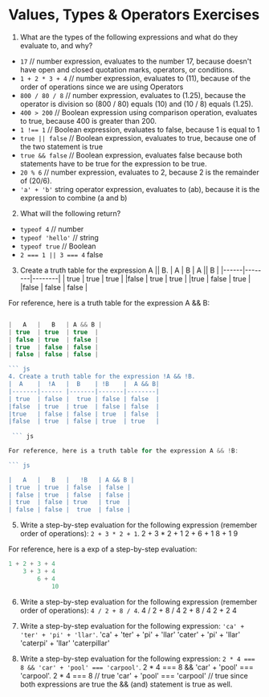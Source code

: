 # Values, Types & Operators Exercises

1. What are the types of the following expressions and what do they evaluate to, and why?
* `17` // number expression, evaluates to the number 17, because doesn't have open and closed quotation marks, operators, or conditions.
* `1 + 2 * 3 + 4` // number expression, evaluates to (11), because of the order of operations since we are using Operators
* `800 / 80 / 8` // number expression, evaluates to (1.25), because the operator is division so (800 / 80) equals (10) and (10 / 8) equals (1.25).
* `400 > 200` // Boolean expression using comparison operation, evaluates to true, because 400 is greater than 200.
* `1 !== 1` // Boolean expression, evaluates to false, because 1 is equal to 1
* `true || false` // Boolean expression, evaluates to true, because one of the two statement is true
* `true && false` // Boolean expression, evaluates false because both statements have to be true for the expression to be true.
* `20 % 6` // number expression, evaluates to 2, because 2 is the remainder of (20/6).
* `'a' + 'b'` string operator expression, evaluates to (ab), because it is the expression to combine (a and b)

2. What will the following return?
* `typeof 4` // number
*  `typeof 'hello'` // string
*  `typeof true` // Boolean
* `2 === 1 || 3 === 4` false

3. Create a truth table for the expression A || B.
|  A   |   B    | A || B |
|------|--------|--------|
| true | true   | true   |
|false | true   | true   |
|true  | false  | true   |
|false | false  | false  |

For reference, here is a truth table for the expression A && B:

``` js

|   A   |   B   | A && B |
| true  | true  | true  |
| false | true  | false |
| true  | false | false |
| false | false | false |

``` js
4. Create a truth table for the expression !A && !B.
|  A    |  !A   |  B    | !B    |  A && B|
|-------|------ |-------|-------|--------|
| true  | false |  true | false | false  |
|false  | true  | true  | false | false  |
|true   | false | false | true  | false  |
|false  | true  | false | true  | true   |
  
 ``` js

For reference, here is a truth table for the expression A && !B:

``` js

|   A   |   B   |   !B   | A && B |
| true  | true  | false  | false |
| false | true  | false  | false |
| true  | false | true   | true  |
| false | false |  true  | false |

```
5. Write a step-by-step evaluation for the following expression (remember order of operations): `2 + 3 * 2 + 1`.
2 + 3 * 2 + 1
    2 + 6 + 1
        8 + 1
            9


  For reference, here is a exp of a step-by-step evaluation:
  ```js
  1 + 2 + 3 + 4
      3 + 3 + 4
          6 + 4
              10
  ```

 6. Write a step-by-step evaluation for the following expression (remember order of operations): `4 / 2 + 8 / 4`.
  4 / 2 + 8 / 4
      2 + 8 / 4
          2 + 2
              4
 7. Write a step-by-step evaluation for the following expression: `'ca' + 'ter' + 'pi' + 'llar'`. 
 'ca' + 'ter' + 'pi' + 'llar'
        'cater' + 'pi' + 'llar'
                  'caterpi' + 'llar'
                              'caterpillar'

 8. Write a step-by-step evaluation for the following expression: `2 * 4 === 8 && 'car' + 'pool' === 'carpool'`.
     2 * 4 === 8 && 'car' + 'pool' === 'carpool'.
           2 * 4 === 8 // true
           'car' + 'pool' === 'carpool' // true
    since both expressions are true the && (and) statement is true as well.
